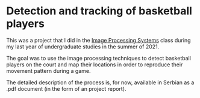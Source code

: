 # Detection and tracking of basketball players

This was a project that I did in the [Image Processing Systems](https://www.etf.bg.ac.rs/en/fis/karton_predmeta/13E064SDOS-2019) class during my last year of undergraduate studies in the summer of 2021.

The goal was to use the image processing techniques to detect basketball players on the court and map their locations in order to reproduce their movement pattern during a game.

The detailed description of the process is, for now, available in Serbian as a .pdf document (in the form of an project report).
